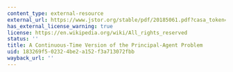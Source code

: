 ```yaml
---
content_type: external-resource
external_url: https://www.jstor.org/stable/pdf/20185061.pdf?casa_token=DpIuTmxP3l8AAAAA:8wz-R8zPK00g8TeHbuKyyS_9suwyCcr2kwSUfCPYpoa0vHWYLg9_h9HeWXx1oKAQC283LPvd9FEEeKQKePdPTETnumRvQQSIaecpOIPuLNLZPgu3Pef8-g
has_external_license_warning: true
license: https://en.wikipedia.org/wiki/All_rights_reserved
status: ''
title: A Continuous-Time Version of the Principal-Agent Problem
uid: 183269f5-0232-4be2-a152-f3a713072fbb
wayback_url: ''
---
```

